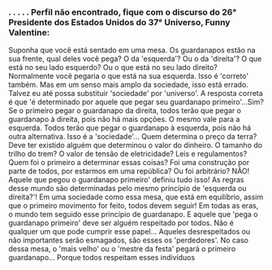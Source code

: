### .		.		.		.		. Perfil não encontrado, fique com o discurso do 26° Presidente dos Estados Unidos do 37° Universo, Funny Valentine:

Suponha que você está sentado em uma mesa. Os guardanapos estão na sua frente, qual deles você pega? O da 'esquerda'? Ou o da 'direita'? O que está no seu lado esquerdo? Ou o que está no seu lado direito? Normalmente você pegaria o que está na sua esquerda. Isso é 'correto' também. Mas em um senso mais amplo da sociedade, isso está errado. Talvez eu até possa substituir 'sociedade' por 'universo'. A resposta correta é que 'é determinado por aquele que pegar seu guardanapo primeiro'...Sim? Se o primeiro pegar o guardanapo da direita, todos terão que pegar o guardanapo à direita, pois não há mais opções. O mesmo vale para a esquerda. Todos terão que pegar o guardanapo à esquerda, pois não há outra alternativa. Isso é a 'sociedade'... Quem determina o preço da terra? Deve ter existido alguém que determinou o valor do dinheiro. O tamanho do trilho do trem? O valor de tensão de eletricidade? Leis e regulamentos? Quem foi o primeiro a determinar essas coisas? Foi uma construção por parte de todos, por estarmos em uma república? Ou foi arbitrário? NÃO! Aquele que pegou o guardanapo primeiro' definiu tudo isso! As regras desse mundo são determinadas pelo mesmo princípio de 'esquerda ou direita?'! Em uma sociedade como essa mesa, que está em equilíbrio, assim que o primeiro movimento for feito, todos devem seguir! Em todas as eras, o mundo tem seguido esse princípio de guardanapo. E aquele que 'pega o guardanapo primeiro' deve ser alguém respeitado por todos. Não é qualquer um que pode cumprir esse papel... Aqueles desrespeitados ou não importantes serão esmagados, são esses os 'perdedores'. No caso dessa mesa, o 'mais velho' ou o 'mestre da festa' pegará o primeiro guardanapo... Porque todos respeitam esses indivíduos

